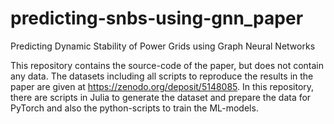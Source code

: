 # predicting-snbs-using-gnn_paper
Predicting Dynamic Stability of Power Grids using Graph Neural Networks

This repository contains the source-code of the paper, but does not contain any data. The datasets including all scripts to reproduce the results in the paper are given at https://zenodo.org/deposit/5148085. In this repository, there are scripts in Julia to generate the dataset and prepare the data for PyTorch and also the python-scripts to train the ML-models. 
